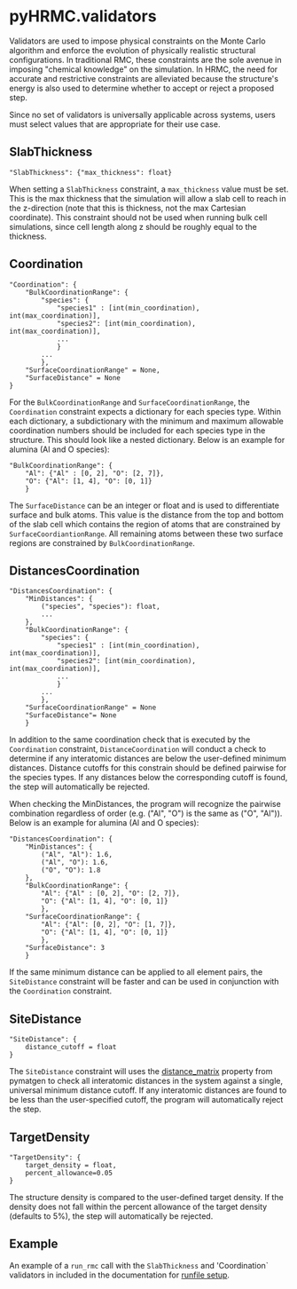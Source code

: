 pyHRMC.validators
===
Validators are used to impose physical constraints on the Monte Carlo algorithm and enforce the evolution of physically realistic structural configurations. In traditional RMC, these constraints are the sole avenue in imposing "chemical knowledge" on the simulation. In HRMC, the need for accurate and restrictive constraints are alleviated because the structure's energy is also used to determine whether to accept or reject a proposed step.

Since no set of validators is universally applicable across systems, users must select values that are appropriate for their use case. 

SlabThickness
---
```
"SlabThickness": {"max_thickness": float}
```
When setting a `SlabThickness` constraint, a `max_thickness` value must be set. This is the max thickness that the simulation will allow a slab cell to reach in the z-direction (note that this is thickness, not the max Cartesian coordinate). This constraint should not be used when running bulk cell simulations, since cell length along z should be roughly equal to the thickness.

Coordination
---
```
"Coordination": {
    "BulkCoordinationRange": {
        "species": {
            "species1" : [int(min_coordination), int(max_coordination)], 
            "species2": [int(min_coordination), int(max_coordination)], 
            ...
            }
        ...
        },
    "SurfaceCoordinationRange" = None,
    "SurfaceDistance" = None
}
```

For the `BulkCoordinationRange` and `SurfaceCoordinationRange`, the `Coordination` constraint expects a dictionary for each species type. Within each dictionary, a subdictionary with the minimum and maximum allowable coordination numbers should be included for each species type in the structure. This should look like a nested dictionary. Below is an example for alumina (Al and O species):
```
"BulkCoordinationRange": {
    "Al": {"Al" : [0, 2], "O": [2, 7]}, 
    "O": {"Al": [1, 4], "O": [0, 1]} 
    }
``` 
The `SurfaceDistance` can be an integer or float and is used to differentiate surface and bulk atoms. This value is the distance from the top and bottom of the slab cell which contains the region of atoms that are constrained by `SurfaceCoordiantionRange`. All remaining atoms between these two surface regions are constrained by `BulkCoordinationRange`.

DistancesCoordination
---
```
"DistancesCoordination": {
    "MinDistances": {
        ("species", "species"): float,
        ...
    },
    "BulkCoordinationRange": {
        "species": {
            "species1" : [int(min_coordination), int(max_coordination)], 
            "species2": [int(min_coordination), int(max_coordination)], 
            ...
            }
        ...
        },
    "SurfaceCoordinationRange" = None
    "SurfaceDistance"= None
    }
```

In addition to the same coordination check that is executed by the `Coordination` constraint, `DistanceCoordination` will conduct a check to determine if any interatomic distances are below the user-defined minimum distances. Distance cutoffs for this constrain should be defined pairwise for the species types. If any distances below the corresponding cutoff is found, the step will automatically be rejected.

When checking the MinDistances, the program will recognize the pairwise combination regardless of order (e.g. ("Al", "O") is the same as ("O", "Al")). Below is an example for alumina (Al and O species):
```
"DistancesCoordination": {
    "MinDistances": {
        ("Al", "Al"): 1.6,
        ("Al", "O"): 1.6,
        ("O", "O"): 1.8
    },
    "BulkCoordinationRange": {
        "Al": {"Al" : [0, 2], "O": [2, 7]}, 
        "O": {"Al": [1, 4], "O": [0, 1]} 
        },
    "SurfaceCoordinationRange": {
        "Al": {"Al": [0, 2], "O": [1, 7]},
        "O": {"Al": [1, 4], "O": [0, 1]} 
        },
    "SurfaceDistance": 3
    }
```

If the same minimum distance can be applied to all element pairs, the `SiteDistance` constraint will be faster and can be used in conjunction with the `Coordination` constraint. 


SiteDistance
---
```
"SiteDistance": {
    distance_cutoff = float
}
```
The `SiteDistance` constraint will uses the [distance_matrix](https://pymatgen.org/pymatgen.core.html) property from pymatgen to check all interatomic distances in the system against a single, universal minimum distance cutoff. If any interatomic distances are found to be less than the user-specified cutoff, the program will automatically reject the step.

TargetDensity
---
```
"TargetDensity": {        
    target_density = float,
    percent_allowance=0.05
}
```
The structure density is compared to the user-defined target density. If the density does not fall within the percent allowance of the target density (defaults to 5%), the step will automatically be rejected. 


Example
---
An example of a `run_rmc` call with the `SlabThickness` and 'Coordination` validators in included in the documentation for [runfile setup](https://ehrhardtkm.github.io/pyHRMC/user_guide/getting_started/runfile_setup/).